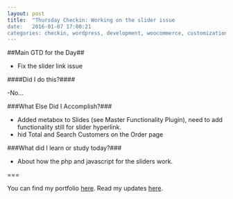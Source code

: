 ```yaml
---
layout: post
title:  "Thursday Checkin: Working on the slider issue
date:   2016-01-07 17:00:21
categories: checkin, wordpress, development, woocommerce, customization
---
```


##Main GTD for the Day##

- Fix the slider link issue

####Did I do this?####

-No...

###What Else Did I Accomplish?###

- Added metabox to Slides (see Master Functionality Plugin), need to add functionality still for slider hyperlink.
- hid Total and Search Customers on the Order page

###What did I learn or study today?###

- About how the php and javascript for the sliders work.

===

You can find my portfolio [here][FPSportfolio].
Read my updates [here][n8finch].

[FPSportfolio]: http://finchproservices.com/portfolio
[n8finch]: http://n8finch.com
